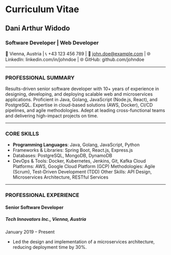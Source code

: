 # Curriculum Vitae

## Dani Arthur Widodo

### Software Developer | Web Developer

📍 Vienna, Austria | 📞 +43 123 456 789 | 📧 <john.doe@example.com> | 🌐 LinkedIn: linkedin.com/in/johndoe | 🌐 GitHub: github.com/johndoe

---

### PROFESSIONAL SUMMARY

Results-driven senior software developer with 10+ years of experience in designing, developing, and deploying scalable web and microservices applications. Proficient in Java, Golang, JavaScript (Node.js, React), and PostgreSQL. Expertise in cloud-based solutions (AWS, Docker), CI/CD pipelines, and agile methodologies. Adept at leading cross-functional teams and delivering high-impact projects on time.

---

### CORE SKILLS

- **Programming Languages**: Java, Golang, JavaScript, Python
- Frameworks & Libraries: Spring Boot, React.js, Express.js
- Databases: PostgreSQL, MongoDB, DynamoDB
- DevOps & Tools: Docker, Kubernetes, Jenkins, Git, Kafka
Cloud Platforms: AWS, Google Cloud Platform (GCP)
Methodologies: Agile (Scrum), Test-Driven Development (TDD)
Other Skills: API Design, Microservices Architecture, RESTful Services

---

### PROFESSIONAL EXPERIENCE

#### Senior Software Developer

##### Tech Innovators Inc., Vienna, Austria

January 2019 – Present

- Led the design and implementation of a microservices architecture, reducing deployment time by 30%.
